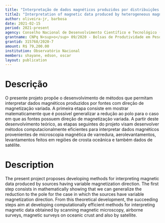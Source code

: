 ```yaml
---
title: "Interpretação de dados magnéticos produzidos por distribuições de magnetização heterogêneas"
title2: "Interpretation of magnetic data produced by heterogeneous magnetization distributions"
author: oliveira-jr, barbosa
date: 2021-02-15
period: 2021-present
agency: Conselho Nacional de Desenvolvimento Científico e Tecnológico (CNPq)
grantname: CNPq N<sup>o</sup> 09/2020 - Bolsas de Produtividade em Pesquisa - PQ
grantid: 315768/2020-7
amount: R$ 79,200.00
institution: Observatório Nacional
members: shayane, edson, oscar
layout: publication
---
```


# Descrição

O presente projeto propõe o desenvolvimento de métodos que permitam interpretar
dados magnéticos produzidos por fontes com direção de magnetização variada. A
primeira etapa consiste em mostrar matematicamente que é possı́vel generalizar a
redução ao polo para o caso em que as fontes possuem direção de magnetização
variada. A partir deste desenvolvimento teórico, as etapas seguintes do projeto
visam desenvolver métodos computacionalmente eficientes para interpretar dados
magnéticos provenientes de microscopia magnética de varredura,
aerolevantamentos, levantamentos feitos em regiões de crosta oceânica e também
dados de satélite.

# Description

The present project proposes developing methods for interpreting magnetic data
produced by sources having variable magnetization direction. The first step
consists in mathematically showing that we can generalize the reduction to the
pole for the case in which the sources have variable magnetization direction.
From this theoretical development, the succeeding steps aim at developing
computationally efficient methods for interpreting magnetic data obtained by
scanning magnetic microscopy, airborne surveys, magnetic surveys on oceanic
crust and also by satellite.
